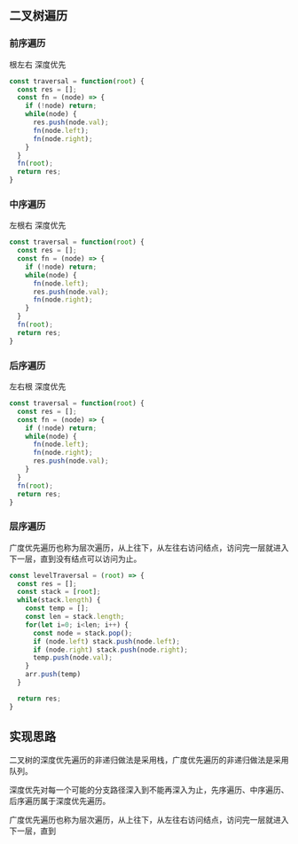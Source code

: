 ## 二叉树遍历
### 前序遍历
根左右 深度优先
```js
const traversal = function(root) {
  const res = [];
  const fn = (node) => {
    if (!node) return;
    while(node) {
      res.push(node.val);
      fn(node.left);
      fn(node.right);
    }
  }
  fn(root);
  return res;
}
```


### 中序遍历
左根右 深度优先
```js
const traversal = function(root) {
  const res = [];
  const fn = (node) => {
    if (!node) return;
    while(node) {
      fn(node.left);
      res.push(node.val);
      fn(node.right);
    }
  }
  fn(root);
  return res;
}
```


### 后序遍历
左右根 深度优先

```js
const traversal = function(root) {
  const res = [];
  const fn = (node) => {
    if (!node) return;
    while(node) {
      fn(node.left);
      fn(node.right);
      res.push(node.val);
    }
  }
  fn(root);
  return res;
}
```

### 层序遍历
广度优先遍历也称为层次遍历，从上往下，从左往右访问结点，访问完一层就进入下一层，直到没有结点可以访问为止。
```js
const levelTraversal = (root) => {
  const res = [];
  const stack = [root];
  while(stack.length) {
    const temp = [];
    const len = stack.length;
    for(let i=0; i<len; i++) {
      const node = stack.pop();
      if (node.left) stack.push(node.left);
      if (node.right) stack.push(node.right);
      temp.push(node.val);
    }
    arr.push(temp)
  }

  return res;
}

```


## 实现思路
二叉树的深度优先遍历的非递归做法是采用栈，广度优先遍历的非递归做法是采用队列。

深度优先对每一个可能的分支路径深入到不能再深入为止，先序遍历、中序遍历、后序遍历属于深度优先遍历。

广度优先遍历也称为层次遍历，从上往下，从左往右访问结点，访问完一层就进入下一层，直到